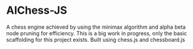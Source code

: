 # AIChess-JS
A chess engine achieved by using the minimax algorithm and alpha beta node pruning for efficiency.
This is a big work in progress, only the basic scaffolding for this project exists.
Built using chess.js and chessboard.js
